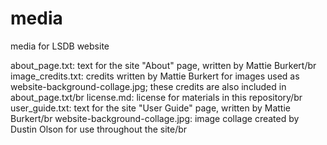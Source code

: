 # media
media for LSDB website 

about_page.txt: text for the site "About" page, written by Mattie Burkert/br
image_credits.txt: credits written by Mattie Burkert for images used as website-background-collage.jpg; these credits are also included in about_page.txt/br
license.md: license for materials in this repository/br
user_guide.txt: text for the site "User Guide" page, written by Mattie Burkert/br
website-background-collage.jpg: image collage created by Dustin Olson for use throughout the site/br
